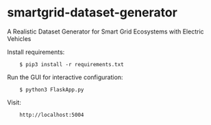 # smartgrid-dataset-generator
A Realistic Dataset Generator for Smart Grid Ecosystems with Electric Vehicles

Install requirements:
	
		$ pip3 install -r requirements.txt
		
Run the GUI for interactive configuration:
	
		$ python3 FlaskApp.py
		
Visit:
	
		http://localhost:5004
